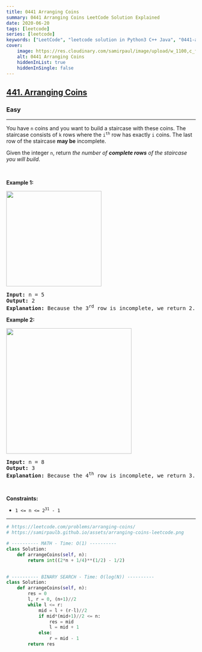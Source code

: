 ```yaml
---
title: 0441 Arranging Coins
summary: 0441 Arranging Coins LeetCode Solution Explained
date: 2020-06-20
tags: [leetcode]
series: [leetcode]
keywords: ["LeetCode", "leetcode solution in Python3 C++ Java", "0441-arranging-coins LeetCode Solution Explained"]
cover:
    image: https://res.cloudinary.com/samirpaul/image/upload/w_1100,c_fit,co_rgb:FFFFFF,l_text:Arial_75_bold:0441 Arranging Coins - Solution Explained/problem-solving.webp
    alt: 0441 Arranging Coins
    hiddenInList: true
    hiddenInSingle: false
---
```



<h2><a href="https://leetcode.com/problems/arranging-coins/">441. Arranging Coins</a></h2><h3>Easy</h3><hr><div><p>You have <code>n</code> coins and you want to build a staircase with these coins. The staircase consists of <code>k</code> rows where the <code>i<sup>th</sup></code> row has exactly <code>i</code> coins. The last row of the staircase <strong>may be</strong> incomplete.</p>

<p>Given the integer <code>n</code>, return <em>the number of <strong>complete rows</strong> of the staircase you will build</em>.</p>

<p>&nbsp;</p>
<p><strong class="example">Example 1:</strong></p>
<img alt="" src="https://assets.leetcode.com/uploads/2021/04/09/arrangecoins1-grid.jpg" style="width: 253px; height: 253px;">
<pre><strong>Input:</strong> n = 5
<strong>Output:</strong> 2
<strong>Explanation:</strong> Because the 3<sup>rd</sup> row is incomplete, we return 2.
</pre>

<p><strong class="example">Example 2:</strong></p>
<img alt="" src="https://assets.leetcode.com/uploads/2021/04/09/arrangecoins2-grid.jpg" style="width: 333px; height: 333px;">
<pre><strong>Input:</strong> n = 8
<strong>Output:</strong> 3
<strong>Explanation:</strong> Because the 4<sup>th</sup> row is incomplete, we return 3.
</pre>

<p>&nbsp;</p>
<p><strong>Constraints:</strong></p>

<ul>
	<li><code>1 &lt;= n &lt;= 2<sup>31</sup> - 1</code></li>
</ul>
</div>

---




```python
# https://leetcode.com/problems/arranging-coins/
# https://samirpaulb.github.io/assets/arranging-coins-leetcode.png

# ---------- MATH - Time: O(1) ----------
class Solution:
    def arrangeCoins(self, n):
        return int((2*n + 1/4)**(1/2) - 1/2)

    
# ---------- BINARY SEARCH - Time: O(log(N)) ----------
class Solution:
    def arrangeCoins(self, n):
        res = 0
        l, r = 0, (n+1)//2
        while l <= r:
            mid = l + (r-l)//2
            if mid*(mid+1)//2 <= n:
                res = mid
                l = mid + 1
            else:
                r = mid - 1
        return res
```
